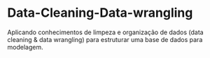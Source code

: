 # Data-Cleaning-Data-wrangling

Aplicando conhecimentos de limpeza e organização de dados
(data cleaning & data wrangling) para estruturar uma base de
dados para modelagem.
